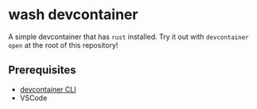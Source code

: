 # wash devcontainer

A simple devcontainer that has `rust` installed. Try it out with `devcontainer open` at the root of this repository!

## Prerequisites
- [devcontainer CLI](https://code.visualstudio.com/docs/devcontainers/devcontainer-cli#_installation)
- VSCode